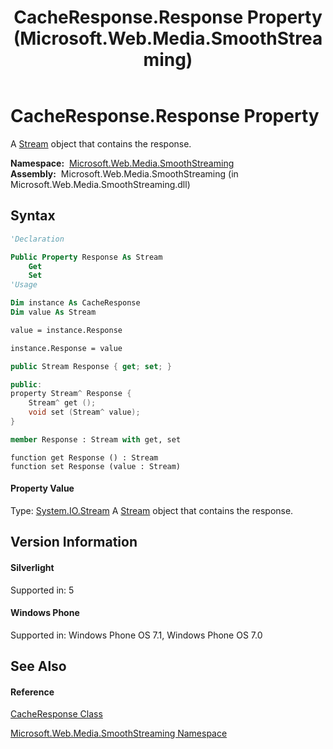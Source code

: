 ﻿---
title: CacheResponse.Response Property  (Microsoft.Web.Media.SmoothStreaming)
TOCTitle: Response Property
ms:assetid: P:Microsoft.Web.Media.SmoothStreaming.CacheResponse.Response
ms:mtpsurl: https://msdn.microsoft.com/en-us/library/microsoft.web.media.smoothstreaming.cacheresponse.response(v=VS.95)
ms:contentKeyID: 46307745
ms.date: 05/31/2012
mtps_version: v=VS.95
f1_keywords:
- Microsoft.Web.Media.SmoothStreaming.CacheResponse.get_Response
- Microsoft.Web.Media.SmoothStreaming.CacheResponse.Response
- Microsoft.Web.Media.SmoothStreaming.CacheResponse.set_Response
dev_langs:
- CSharp
- JScript
- VB
- FSharp
- c++
api_location:
- Microsoft.Web.Media.SmoothStreaming.dll
api_name:
- Microsoft.Web.Media.SmoothStreaming.CacheResponse.get_Response
- Microsoft.Web.Media.SmoothStreaming.CacheResponse.set_Response
- Microsoft.Web.Media.SmoothStreaming.CacheResponse.Response
api_type:
- Managed
topic_type:
- apiref
- kbSyntax
product_family_name: VS
ROBOTS: INDEX,FOLLOW
---

# CacheResponse.Response Property

A [Stream](https://msdn.microsoft.com/en-us/library/8f86tw9e\(v=vs.95\)) object that contains the response.

**Namespace:**  [Microsoft.Web.Media.SmoothStreaming](microsoft-web-media-smoothstreaming-namespace_1.md)  
**Assembly:**  Microsoft.Web.Media.SmoothStreaming (in Microsoft.Web.Media.SmoothStreaming.dll)

## Syntax

``` vb
'Declaration

Public Property Response As Stream
    Get
    Set
'Usage

Dim instance As CacheResponse
Dim value As Stream

value = instance.Response

instance.Response = value
```

``` csharp
public Stream Response { get; set; }
```

``` c++
public:
property Stream^ Response {
    Stream^ get ();
    void set (Stream^ value);
}
```

``` fsharp
member Response : Stream with get, set
```

``` jscript
function get Response () : Stream
function set Response (value : Stream)
```

#### Property Value

Type: [System.IO.Stream](https://msdn.microsoft.com/en-us/library/8f86tw9e\(v=vs.95\))  
A [Stream](https://msdn.microsoft.com/en-us/library/8f86tw9e\(v=vs.95\)) object that contains the response.

## Version Information

#### Silverlight

Supported in: 5  

#### Windows Phone

Supported in: Windows Phone OS 7.1, Windows Phone OS 7.0  

## See Also

#### Reference

[CacheResponse Class](cacheresponse-class-microsoft-web-media-smoothstreaming_1.md)

[Microsoft.Web.Media.SmoothStreaming Namespace](microsoft-web-media-smoothstreaming-namespace_1.md)

